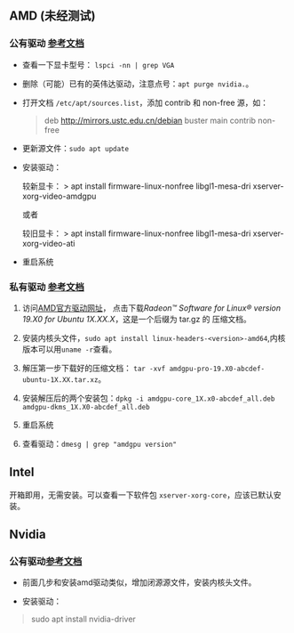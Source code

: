 ## AMD (未经测试)

### 公有驱动 [参考文档](https://wiki.debian.org/AtiHowTo)

- 查看一下显卡型号： `lspci -nn | grep VGA`

 

- 删除（可能）已有的英伟达驱动，注意点号：`apt purge nvidia.`。

- 打开文档 `/etc/apt/sources.list`，添加 contrib 和 non-free 源，如：

  >  deb http://mirrors.ustc.edu.cn/debian buster main contrib non-free
  
- 更新源文件：`sudo apt update`

- 安装驱动：
 
  较新显卡： > apt install firmware-linux-nonfree libgl1-mesa-dri xserver-xorg-video-amdgpu 
 
  或者
 
  较旧显卡： > apt install firmware-linux-nonfree libgl1-mesa-dri xserver-xorg-video-ati
  
- 重启系统
  

### 私有驱动 [参考文档](https://wiki.debian.org/AMDGPUDriverOnStretchAndBuster2)

1. 访问[AMD官方驱动网址](https://www.amd.com/en/support/kb/release-notes/rn-amdgpu-unified-linux)，
  点击下载*Radeon™ Software for Linux® version 19.X0 for Ubuntu 1X.XX.X*，这是一个后缀为 tar.gz 的
  压缩文档。
  
2. 安装内核头文件，`sudo apt install linux-headers-<version>-amd64`,内核版本可以用`uname -r`查看。

3. 解压第一步下载好的压缩文档： `tar -xvf amdgpu-pro-19.X0-abcdef-ubuntu-1X.XX.tar.xz`。

4. 安装解压后的两个安装包：`dpkg -i amdgpu-core_1X.x0-abcdef_all.deb amdgpu-dkms_1X.X0-abcdef_all.deb`

5. 重启系统

6. 查看驱动：`dmesg | grep "amdgpu version"`



## Intel

开箱即用，无需安装。可以查看一下软件包 `xserver-xorg-core`，应该已默认安装。


## Nvidia 



### 公有驱动[参考文档](https://wiki.debian.org/NvidiaGraphicsDrivers#Installation)

- 前面几步和安装amd驱动类似，增加闭源源文件，安装内核头文件。

- 安装驱动：

 >  sudo apt install nvidia-driver 





